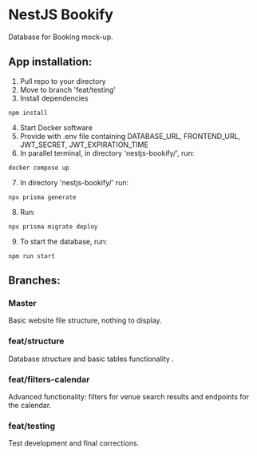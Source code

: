 # NestJS Bookify

Database for Booking mock-up.

## App installation:

1. Pull repo to your directory
2. Move to branch 'feat/testing'
3. Install dependencies

`npm install`

4. Start Docker software
5. Provide with .env file containing DATABASE_URL, FRONTEND_URL, JWT_SECRET, JWT_EXPIRATION_TIME
6. In parallel terminal, in directory 'nestjs-bookify/', run:

`docker compose up`

7. In directory 'nestjs-bookify/' run:
   
`npx prisma generate`

8. Run:

`npx prisma migrate deploy`

9. To start the database, run:

`npm run start`


## Branches:

### Master

Basic website file structure, nothing to display.

### feat/structure

Database structure and basic tables functionality .

### feat/filters-calendar

Advanced functionality: filters for venue search results and endpoints for the calendar.

### feat/testing

Test development and final corrections.

